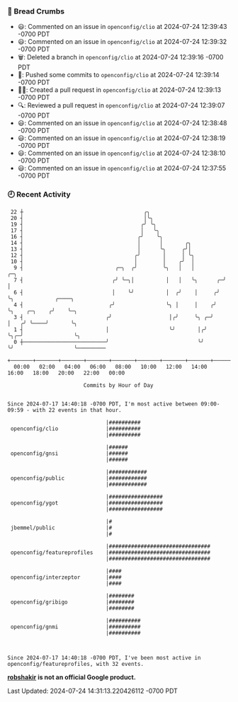 ### 🍞 Bread Crumbs

 * 😃: Commented on an issue in `openconfig/clio` at 2024-07-24 12:39:43 -0700 PDT
 * 😃: Commented on an issue in `openconfig/clio` at 2024-07-24 12:39:32 -0700 PDT
 * 🗑: Deleted a branch in `openconfig/clio` at 2024-07-24 12:39:16 -0700 PDT
 * 🚢: Pushed some commits to `openconfig/clio` at 2024-07-24 12:39:14 -0700 PDT
 * ✍🏼: Created a pull request in `openconfig/clio` at 2024-07-24 12:39:13 -0700 PDT
 * 🔍: Reviewed a pull request in  `openconfig/clio` at 2024-07-24 12:39:07 -0700 PDT
 * 😃: Commented on an issue in `openconfig/clio` at 2024-07-24 12:38:48 -0700 PDT
 * 😃: Commented on an issue in `openconfig/clio` at 2024-07-24 12:38:19 -0700 PDT
 * 😃: Commented on an issue in `openconfig/clio` at 2024-07-24 12:38:10 -0700 PDT
 * 😃: Commented on an issue in `openconfig/clio` at 2024-07-24 12:37:55 -0700 PDT

### 🕘 Recent Activity
```
 22 ┼                                      ╭╮
 20 ┤                                      │╰╮
 19 ┤                                     ╭╯ ╰╮
 17 ┤                                     │   ╰╮
 16 ┤                                    ╭╯    ╰╮
 14 ┤                                    │      │       ╭╮
 13 ┤                                    │      ╰╮     ╭╯│
 12 ┤                                   ╭╯       │     │ ╰╮
 10 ┤                                   │        │    ╭╯  │
  9 ┤                             ╭─╮  ╭╯        ╰╮   │   │         ╭─╮
  7 ┤                            ╭╯ ╰─╮│          │   │   ╰╮      ╭─╯ │
  6 ┤                            │    ╰╯          │  ╭╯    │     ╭╯   ╰╮             ╭────╮
  4 ┤                           ╭╯                ╰╮ │     │    ╭╯     ╰╮    ╭─╮    ╭╯    ╰─╮
  3 ┤                          ╭╯                  │╭╯     ╰╮ ╭─╯       │   ╭╯ ╰────╯       ╰╮
  1 ┤                          │                   ╰╯       │╭╯         ╰╮╭─╯                ╰╮
  0 ┼──────────────────────────╯                            ╰╯           ╰╯                   ╰─────────
    +───────+───────+───────+───────+───────+───────+───────+───────+───────+───────+───────+───────+────
  00:00   02:00   04:00   06:00   08:00   10:00   12:00   14:00   16:00   18:00   20:00   22:00   00:00   

						Commits by Hour of Day


Since 2024-07-17 14:40:18 -0700 PDT, I'm most active between 09:00-09:59 - with 22 events in that hour.

```



```
                               |##########
 openconfig/clio               |##########
                               |##########

                               |######
 openconfig/gnsi               |######
                               |######

                               |############
 openconfig/public             |############
                               |############

                               |#################
 openconfig/ygot               |#################
                               |#################

                               |#
 jbemmel/public                |#
                               |#

                               |################################
 openconfig/featureprofiles    |################################
                               |################################

                               |####
 openconfig/interzeptor        |####
                               |####

                               |########
 openconfig/gribigo            |########
                               |########

                               |##########
 openconfig/gnmi               |##########
                               |##########



Since 2024-07-17 14:40:18 -0700 PDT, I've been most active in openconfig/featureprofiles, with 32 events.

```
**[robshakir](mailto:robjs@google.com) is not an official Google product.**  


Last Updated: 2024-07-24 14:31:13.220426112 -0700 PDT
